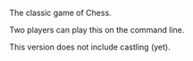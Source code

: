 The classic game of Chess.

Two players can play this on the command line. 

This version does not include castling (yet). 
